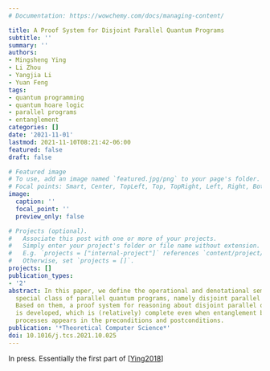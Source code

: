 ```yaml
---
# Documentation: https://wowchemy.com/docs/managing-content/

title: A Proof System for Disjoint Parallel Quantum Programs
subtitle: ''
summary: ''
authors:
- Mingsheng Ying
- Li Zhou
- Yangjia Li
- Yuan Feng
tags:
- quantum programming
- quantum hoare logic
- parallel programs
- entanglement
categories: []
date: '2021-11-01'
lastmod: 2021-11-10T08:21:42-06:00
featured: false
draft: false

# Featured image
# To use, add an image named `featured.jpg/png` to your page's folder.
# Focal points: Smart, Center, TopLeft, Top, TopRight, Left, Right, BottomLeft, Bottom, BottomRight.
image:
  caption: ''
  focal_point: ''
  preview_only: false

# Projects (optional).
#   Associate this post with one or more of your projects.
#   Simply enter your project's folder or file name without extension.
#   E.g. `projects = ["internal-project"]` references `content/project/deep-learning/index.md`.
#   Otherwise, set `projects = []`.
projects: []
publication_types:
- '2'
abstract: In this paper, we define the operational and denotational semantics of a
  special class of parallel quantum programs, namely disjoint parallel quantum programs.
  Based on them, a proof system for reasoning about disjoint parallel quantum programs
  is developed, which is (relatively) complete even when entanglement between different
  processes appears in the preconditions and postconditions.
publication: '*Theoretical Computer Science*'
doi: 10.1016/j.tcs.2021.10.025
---
```

In press. Essentially the first part of [[Ying2018](../Ying2018)]